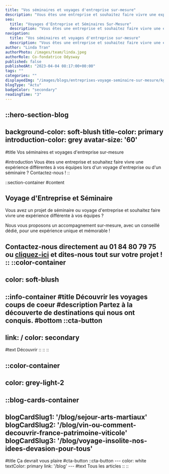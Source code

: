 ```yaml
---
title: "Vos séminaires et voyages d'entreprise sur-mesure"
description: "Vous êtes une entreprise et souhaitez faire vivre une expérience différentes à vos équipes lors d'un voyage d'entreprise ou d'un séminaire ? Contactez-nous !"
seo:
  title: "Voyages d'Entreprise et Séminaires Sur-Mesure"
  description: "Vous êtes une entreprise et souhaitez faire vivre une expérience différente à vos équipes lors d'un séminaire ou voyage d'entreprise ?"
navigation:
  title: "Vos séminaires et voyages d'entreprise sur-mesure"
  description: "Vous êtes une entreprise et souhaitez faire vivre une expérience différentes à vos équipes lors d'un voyage d'entreprise ou d'un séminaire ? Contactez-nous !"
author: "Linda Tran"
authorPhoto: /images/team/linda.jpeg
authorRole: Co-fondatrice Odysway
published: false
publishedAt: "2023-04-04 08:17:00+00:00"
tags: ""
categories: ""
displayedImg: "/images/blogs/entreprises-voyage-seminaire-sur-mesure/kgejJJMqQS2oYPUOFbNA.jpg"
blogType: "Actu"
badgeColor: "secondary"
readingTime: "3"
---
```


::hero-section-blog
---
background-color: soft-blush
title-color: primary
introduction-color: grey
avatar-size: '60'
---
#title
Vos séminaires et voyages d'entreprise sur-mesure

#introduction
Vous êtes une entreprise et souhaitez faire vivre une expérience différentes à vos équipes lors d'un voyage d'entreprise ou d'un séminaire ? Contactez-nous !
::

::section-container
#content
## Voyage d'Entreprise et Séminaire 

Vous avez un projet de séminaire ou voyage d'entreprise et souhaitez faire vivre une expérience différente à vos équipes ? 

Nous vous proposons un accompagnement sur-mesure, avec un conseillé dédié, pour une expérience unique et mémorable ! 

Contactez-nous directement au 01 84 80 79 75 ou [cliquez-ici](https://hckicyehf1q.typeform.com/to/hGpoEH2e) et dites-nous tout sur votre projet !
::
::color-container
---
color: soft-blush
---
  ::info-container
  #title
  Découvrir les voyages coups de coeur
  #description
  Partez à la découverte de destinations qui nous ont conquis.
  #bottom
  ::cta-button
  ---
  link: /
  color: secondary
  ---
  #text
  Découvrir
  ::
  ::
::

::color-container
---
color: grey-light-2
---
  ::blog-cards-container
  ---
  blogCardSlug1: '/blog/sejour-arts-martiaux' 
  blogCardSlug2: '/blog/vin-ou-comment-decouvrir-france-patrimoine-viticole' 
  blogCardSlug3: '/blog/voyage-insolite-nos-idees-devasion-pour-tous' 
  ---
  #title
  Ça devrait vous plaire
  #cta-button
    ::cta-button
    ---
    color: white
    textColor: primary
    link: '/blog'
    ---
    #text
    Tous les  articles
    ::
  ::
